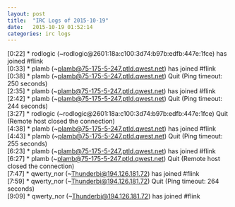 ```yaml
---
layout: post
title:  "IRC Logs of 2015-10-19"
date:   2015-10-19 01:52:14
categories: irc logs
---
```

<span class="irc-date">[0:22]</span> <span class="irc-green">* rodlogic (~rodlogic@2601:18a:c100:3d74:b97b:edfb:447e:1fce) has joined #flink</span><br />
<span class="irc-date">[0:33]</span> <span class="irc-green">* plamb (~plamb@75-175-5-247.ptld.qwest.net) has joined #flink</span><br />
<span class="irc-date">[0:38]</span> <span class="irc-navy">* plamb (~plamb@75-175-5-247.ptld.qwest.net) Quit (Ping timeout: 250 seconds)</span><br />
<span class="irc-date">[2:35]</span> <span class="irc-green">* plamb (~plamb@75-175-5-247.ptld.qwest.net) has joined #flink</span><br />
<span class="irc-date">[2:42]</span> <span class="irc-navy">* plamb (~plamb@75-175-5-247.ptld.qwest.net) Quit (Ping timeout: 244 seconds)</span><br />
<span class="irc-date">[3:27]</span> <span class="irc-navy">* rodlogic (~rodlogic@2601:18a:c100:3d74:b97b:edfb:447e:1fce) Quit (Remote host closed the connection)</span><br />
<span class="irc-date">[4:38]</span> <span class="irc-green">* plamb (~plamb@75-175-5-247.ptld.qwest.net) has joined #flink</span><br />
<span class="irc-date">[4:43]</span> <span class="irc-navy">* plamb (~plamb@75-175-5-247.ptld.qwest.net) Quit (Ping timeout: 255 seconds)</span><br />
<span class="irc-date">[6:23]</span> <span class="irc-green">* plamb (~plamb@75-175-5-247.ptld.qwest.net) has joined #flink</span><br />
<span class="irc-date">[6:27]</span> <span class="irc-navy">* plamb (~plamb@75-175-5-247.ptld.qwest.net) Quit (Remote host closed the connection)</span><br />
<span class="irc-date">[7:47]</span> <span class="irc-green">* qwerty_nor (~Thunderbi@194.126.181.72) has joined #flink</span><br />
<span class="irc-date">[7:59]</span> <span class="irc-navy">* qwerty_nor (~Thunderbi@194.126.181.72) Quit (Ping timeout: 264 seconds)</span><br />
<span class="irc-date">[9:09]</span> <span class="irc-green">* qwerty_nor (~Thunderbi@194.126.181.72) has joined #flink</span><br />
